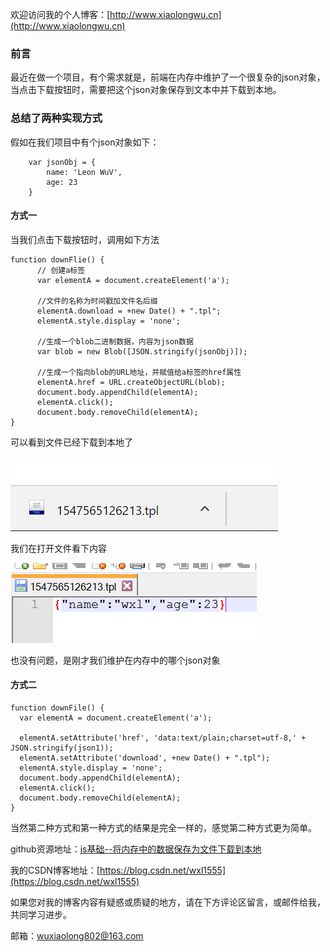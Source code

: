 欢迎访问我的个人博客：[http://www.xiaolongwu.cn](http://www.xiaolongwu.cn)

### 前言
最近在做一个项目，有个需求就是，前端在内存中维护了一个很复杂的json对象，当点击下载按钮时，需要把这个json对象保存到文本中并下载到本地。
### 总结了两种实现方式
假如在我们项目中有个json对象如下：
```
    var jsonObj = {
        name: 'Leon WuV',
        age: 23
    }
```

#### 方式一
当我们点击下载按钮时，调用如下方法
```
function downFlie() {
      // 创建a标签
      var elementA = document.createElement('a');
      
      //文件的名称为时间戳加文件名后缀
      elementA.download = +new Date() + ".tpl";
      elementA.style.display = 'none';
      
      //生成一个blob二进制数据，内容为json数据
      var blob = new Blob([JSON.stringify(jsonObj)]);
      
      //生成一个指向blob的URL地址，并赋值给a标签的href属性
      elementA.href = URL.createObjectURL(blob);
      document.body.appendChild(elementA);
      elementA.click();
      document.body.removeChild(elementA);
}
```
可以看到文件已经下载到本地了

![image](https://raw.githubusercontent.com/LeonWuV/ftp/master/pictures/downFile/1547565350(1).jpg)

我们在打开文件看下内容

![image](https://raw.githubusercontent.com/LeonWuV/ftp/master/pictures/downFile/1547565389(1).jpg)

也没有问题，是刚才我们维护在内存中的哪个json对象

#### 方式二


```
function downFile() {
  var elementA = document.createElement('a');
  
  elementA.setAttribute('href', 'data:text/plain;charset=utf-8,' + JSON.stringify(json1));
  elementA.setAttribute('download', +new Date() + ".tpl");
  elementA.style.display = 'none';
  document.body.appendChild(elementA);
  elementA.click();
  document.body.removeChild(elementA);
}

```

当然第二种方式和第一种方式的结果是完全一样的，感觉第二种方式更为简单。

github资源地址：[js基础--将内存中的数据保存为文件下载到本地](https://github.com/LeonWuV/FE-blog-repository/blob/master/js%E5%9F%BA%E7%A1%80/js%E5%9F%BA%E7%A1%80--%E5%B0%86%E5%86%85%E5%AD%98%E4%B8%AD%E7%9A%84%E6%95%B0%E6%8D%AE%E4%BF%9D%E5%AD%98%E4%B8%BA%E6%96%87%E4%BB%B6%E4%B8%8B%E8%BD%BD%E5%88%B0%E6%9C%AC%E5%9C%B0.md)

我的CSDN博客地址：[https://blog.csdn.net/wxl1555](https://blog.csdn.net/wxl1555)

如果您对我的博客内容有疑惑或质疑的地方，请在下方评论区留言，或邮件给我，共同学习进步。

邮箱：wuxiaolong802@163.com
